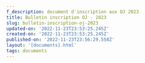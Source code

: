 ```yaml
---
f_description: document d'inscription aux OJ 2023
title: Bulletin inscription OJ - 2023
slug: bulletin-inscription-oj-2023
updated-on: '2022-11-23T23:53:25.245Z'
created-on: '2022-11-23T23:53:25.245Z'
published-on: '2022-11-23T23:56:29.558Z'
layout: '[documents].html'
tags: documents
---
```



